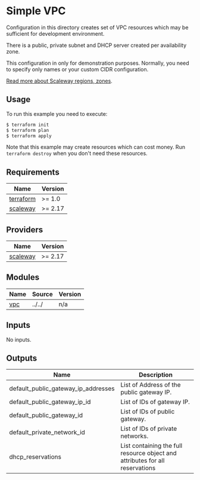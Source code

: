 # Simple VPC

Configuration in this directory creates set of VPC resources which may be sufficient for development environment.

There is a public, private subnet and DHCP server created per availability zone.

This configuration in only for demonstration purposes. Normally, you need to specify only names or your custom CIDR configuration.

[Read more about Scaleway regions, zones](https://registry.terraform.io/providers/scaleway/scaleway/latest/docs/guides/regions_and_zones).

## Usage

To run this example you need to execute:

```bash
$ terraform init
$ terraform plan
$ terraform apply
```

Note that this example may create resources which can cost money. Run `terraform destroy` when you don't need these resources.

## Requirements

| Name                                                                      | Version |
|---------------------------------------------------------------------------|---------|
| <a name="requirement_terraform"></a> [terraform](#requirement\_terraform) | >= 1.0  |
| <a name="requirement_scaleway"></a> [scaleway](#requirement\_scaleway)    | >= 2.17 |

## Providers

| Name                                                             | Version |
|------------------------------------------------------------------|---------|
| <a name="provider_scaleway"></a> [scaleway](#provider\_scaleway) | >= 2.17 |

## Modules

| Name | Source | Version |
|------|--------|---------|
| <a name="module_vpc"></a> [vpc](#module\_vpc) | ../../ | n/a |

## Inputs

No inputs.

## Outputs

| Name                                | Description                                                                  |
|-------------------------------------|------------------------------------------------------------------------------|
| default_public_gateway_ip_addresses | List of Address of the public gateway IP.                                    |
| default_public_gateway_ip_id        | List of IDs of gateway IP.                                                   |
| default_public_gateway_id           | List of IDs of public gateway.                                               |
| default_private_network_id          | List of IDs of private networks.                                             |
| dhcp_reservations                   | List containing the full resource object and attributes for all reservations |
